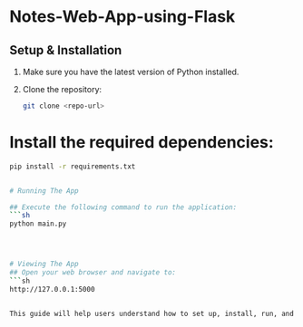 # Notes-Web-App-using-Flask

## Setup & Installation

1. Make sure you have the latest version of Python installed.

2. Clone the repository:
   ```sh
   git clone <repo-url>

# Install the required dependencies:

```sh
pip install -r requirements.txt


# Running The App

## Execute the following command to run the application:
```sh
python main.py




# Viewing The App
## Open your web browser and navigate to:
```sh
http://127.0.0.1:5000


This guide will help users understand how to set up, install, run, and view your application. Make sure to replace `<repo-url>` with the actual URL of your repository.
